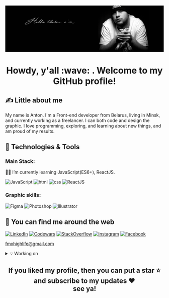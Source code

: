 [![Header](https://raw.githubusercontent.com/knnfmx/knnfmx/main/assets/header.gif "Header")](#)

<h1 align='center'>Howdy, y'all  :wave: . Welcome to my GitHub profile!</h1>

## &#x270d; Little about me

My name is Anton. I'm a Front-end developer from Belarus, living in Minsk, and currently working as a freelancer. I can both code and design the graphic. I love programming, exploring, and learning about new things, and am proud of my results.

## 🔧 Technologies & Tools


### Main Stack:
👨‍🎓 I’m currently learning JavaScript(ES6+), ReactJS. 


![JavaScript](https://img.shields.io/badge/-JavaScript-d7f100?style=for-the-badge&logo=javascript&logoColor=0d1117)
![html](https://img.shields.io/badge/-html5-d7f100?style=for-the-badge&logo=html5&logoColor=0d1117)
![css](https://img.shields.io/badge/-css3-d7f100?style=for-the-badge&logo=css3&logoColor=0d1117)
![ReactJS](https://img.shields.io/badge/-ReactJS-00bbb8?style=for-the-badge&logo=React&logoColor=0d1117)


### Graphic skills:


![Figma](https://img.shields.io/badge/-figma-0d1117?style=for-the-badge&logo=Figma)
![Photoshop](https://img.shields.io/badge/-PhotoShop-0d1117?style=for-the-badge&logo=adobePhotoShop)
![Illustrator](https://img.shields.io/badge/-Illustrator-0d1117?style=for-the-badge&logo=adobeIllustrator)



## 🖖 You can find me around the web


[![LinkedIn](https://img.shields.io/badge/-LinkedIn-d7f100?style=for-the-badge&logo=linkedIn&logoColor=0d1117)](https://www.linkedin.com/in/anton-vasilyuk-283916177/)
[![Codewars](https://img.shields.io/badge/-Codewars-d7f100?style=for-the-badge&logo=codewars&logoColor=0d1117)](https://www.codewars.com/users/knnfmx)
[![StackOverflow](https://img.shields.io/badge/-StackOverflow-d7f100?style=for-the-badge&logo=stackoverflow&logoColor=0d1117)](https://stackexchange.com/users/20613866/kennyfmx)
[![Instagram](https://img.shields.io/badge/-Instagram-00bbb8?style=for-the-badge&logo=instagram&logoColor=0d1117)](https://instagram.com/kennyfmx)
[![Facebook](https://img.shields.io/badge/-Facebook-00bbb8?style=for-the-badge&logo=facebook&logoColor=0d1117)](https://www.facebook.com/Kennyfmx)


<a href="mailto:fmxhighlife@gmail.com">fmxhighlife@gmail.com</a>


<details>
<summary> 💡 Working on </summary>
<br>
<p align="center">
<a href="#">
<img src="https://github-readme-stats.vercel.app/api/pin/?username=knnfmx&repo=south-park-phone-destroyer&show_owner=true&theme=react" />
</a>
</p>
</details>


<h2 align="center">If you liked my profile, then you can put a star ⭐ and subscribe to my updates ❤️<br> see ya!</h2>